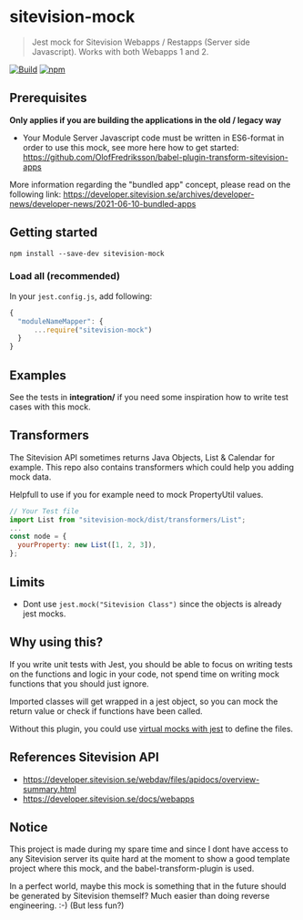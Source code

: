# sitevision-mock

> Jest mock for Sitevision Webapps / Restapps (Server side Javascript). Works with both Webapps 1 and 2.

[![Build](https://github.com/OlofFredriksson/sitevision-mock/workflows/Build/badge.svg)](https://github.com/OlofFredriksson/sitevision-mock/actions)
[![npm](https://img.shields.io/npm/v/sitevision-mock)](https://www.npmjs.com/package/sitevision-mock)

## Prerequisites

**Only applies if you are building the applications in the old / legacy way**

-   Your Module Server Javascript code must be written in ES6-format in order to use this mock, see more here how to get started:
    https://github.com/OlofFredriksson/babel-plugin-transform-sitevision-apps

More information regarding the "bundled app" concept, please read on the following link:
https://developer.sitevision.se/archives/developer-news/developer-news/2021-06-10-bundled-apps

## Getting started

`npm install --save-dev sitevision-mock`

### Load all (recommended)

In your `jest.config.js`, add following:

```javascript
{
  "moduleNameMapper": {
      ...require("sitevision-mock")
  }
}
```

## Examples

See the tests in **integration/** if you need some inspiration how to write test cases with this mock.

## Transformers

The Sitevision API sometimes returns Java Objects, List & Calendar for example. This repo also contains transformers which could help you adding mock data.

Helpfull to use if you for example need to mock PropertyUtil values.

```Javascript
// Your Test file
import List from "sitevision-mock/dist/transformers/List";
...
const node = {
  yourProperty: new List([1, 2, 3]),
};
```

## Limits

-   Dont use `jest.mock("Sitevision Class")` since the objects is already jest mocks.

## Why using this?

If you write unit tests with Jest, you should be able to focus on writing tests on the functions and logic in your code, not spend time on writing mock functions that you should just ignore.

Imported classes will get wrapped in a jest object, so you can mock the return value or check if functions have been called.

Without this plugin, you could use [virtual mocks with jest](https://jestjs.io/docs/en/jest-object) to define the files.

## References Sitevision API

-   https://developer.sitevision.se/webdav/files/apidocs/overview-summary.html
-   https://developer.sitevision.se/docs/webapps

## Notice

This project is made during my spare time and since I dont have access to any Sitevision server its quite hard at the moment to show a good template project where this mock, and the babel-transform-plugin is used.

In a perfect world, maybe this mock is something that in the future should be generated by Sitevision themself? Much easier than doing reverse engineering. :-) (But less fun?)
